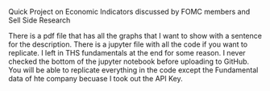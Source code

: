 Quick Project on Economic Indicators discussed by FOMC members and Sell Side Research

There is a pdf file that has all the graphs that I want to show with a sentence for the description.
There is a jupyter file with all the code if you want to replicate. I left in THS fundamentals at the end for some reason. I never checked the bottom of the jupyter notebook before uploading to GitHub. You will be able to replicate everything in the code except the Fundamental data of hte company becuase I took out the API Key. 
